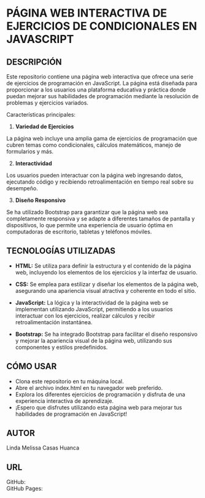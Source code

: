 # PÁGINA WEB INTERACTIVA DE EJERCICIOS DE CONDICIONALES EN JAVASCRIPT

## DESCRIPCIÓN

Este repositorio contiene una página web interactiva que ofrece una serie de ejercicios de programación en JavaScript. La página está diseñada para proporcionar a los usuarios una plataforma educativa y práctica donde puedan mejorar sus habilidades de programación mediante la resolución de problemas y ejercicios variados.

Características principales:

1. **Variedad de Ejercicios**

La página web incluye una amplia gama de ejercicios de programación que cubren temas como condicionales, cálculos matemáticos, manejo de formularios y más.

2. **Interactividad**

Los usuarios pueden interactuar con la página web ingresando datos, ejecutando código y recibiendo retroalimentación en tiempo real sobre su desempeño.

3. **Diseño Responsivo**

Se ha utilizado Bootstrap para garantizar que la página web sea completamente responsiva y se adapte a diferentes tamaños de pantalla y dispositivos, lo que permite una experiencia de usuario óptima en computadoras de escritorio, tabletas y teléfonos móviles.

## TECNOLOGÍAS UTILIZADAS

- **HTML:** Se utiliza para definir la estructura y el contenido de la página web, incluyendo los elementos de los ejercicios y la interfaz de usuario.

- **CSS:** Se emplea para estilizar y diseñar los elementos de la página web, asegurando una apariencia visual atractiva y coherente en todo el sitio.

- **JavaScript:** La lógica y la interactividad de la página web se implementan utilizando JavaScript, permitiendo a los usuarios interactuar con los ejercicios, realizar cálculos y recibir retroalimentación instantánea.

- **Bootstrap:** Se ha integrado Bootstrap para facilitar el diseño responsivo y mejorar la apariencia visual de la página web, utilizando sus componentes y estilos predefinidos.

## CÓMO USAR

- Clona este repositorio en tu máquina local.
- Abre el archivo index.html en tu navegador web preferido.
- Explora los diferentes ejercicios de programación y disfruta de una experiencia interactiva de aprendizaje.
- ¡Espero que disfrutes utilizando esta página web para mejorar tus habilidades de programación en JavaScript!

## AUTOR

Linda Melissa Casas Huanca

## URL

GitHub:  
GitHub Pages: 

